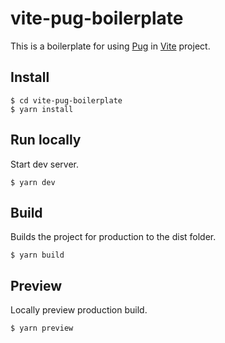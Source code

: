 # vite-pug-boilerplate

This is a boilerplate for using [Pug](https://pugjs.org/api/getting-started.html) in [Vite](https://vitejs.dev/) project.

## Install

```shell
$ cd vite-pug-boilerplate
$ yarn install
```

## Run locally

Start dev server.

```shell
$ yarn dev
```

## Build

Builds the project for production to the dist folder.

```shell
$ yarn build
```

## Preview

Locally preview production build.

```shell
$ yarn preview
```

